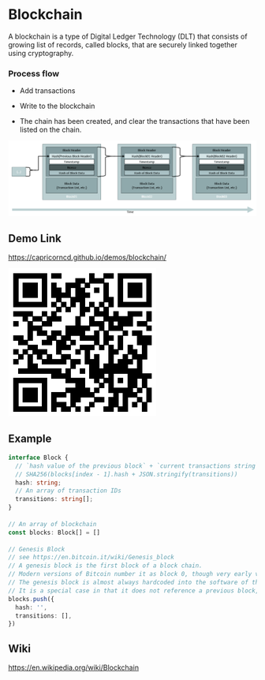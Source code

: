 # Blockchain

A blockchain is a type of Digital Ledger Technology (DLT) that consists of growing list of records, called blocks, that are securely linked together using cryptography.

### Process flow

- Add transactions

- Write to the blockchain

- The chain has been created, and clear the transactions that have been listed on the chain.

![Blockchain](./Blockchain.png)

## Demo Link

https://capricorncd.github.io/demos/blockchain/

![Blockchain QR code](./qr.png)

## Example

```ts
interface Block {
  // `hash value of the previous block` + `current transactions string`
  // SHA256(blocks[index - 1].hash + JSON.stringify(transitions))
  hash: string;
  // An array of transaction IDs
  transitions: string[];
}

// An array of blockchain 
const blocks: Block[] = []

// Genesis Block
// see https://en.bitcoin.it/wiki/Genesis_block
// A genesis block is the first block of a block chain. 
// Modern versions of Bitcoin number it as block 0, though very early versions counted it as block 1. 
// The genesis block is almost always hardcoded into the software of the applications that utilize its block chain. 
// It is a special case in that it does not reference a previous block, and for Bitcoin and almost all of its derivatives, it produces an unspendable subsidy.
blocks.push({
  hash: '',
  transitions: [],
})
```

## Wiki

https://en.wikipedia.org/wiki/Blockchain